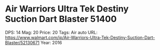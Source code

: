 # Air Warriors Ultra Tek Destiny Suction Dart Blaster 51400

DPS: 14
Mag: 20
Price: 20
Tags: Air auto
URL: https://www.walmart.com/ip/Air-Warriors-Ultra-Tek-Destiny-Suction-Dart-Blaster/52130671
Year: 2016